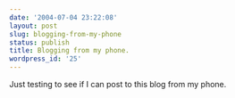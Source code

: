 ```yaml
---
date: '2004-07-04 23:22:08'
layout: post
slug: blogging-from-my-phone
status: publish
title: Blogging from my phone.
wordpress_id: '25'
---
```


Just testing to see if I can post to this blog from my phone.


